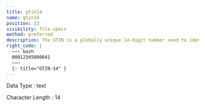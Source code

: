 ```yaml
---
title: gtin14
name: gtin14
position: 23
visibility: file-specs
method: preferred
description: The GTIN is a globally unique 14-digit number used to identify trade items, products, or services.
right_code: |
  ~~~ bash
  00012345000041
  ~~~
  {: title="GTIN-14" }
---
```


Data Type
: text

Character Length
: 14

